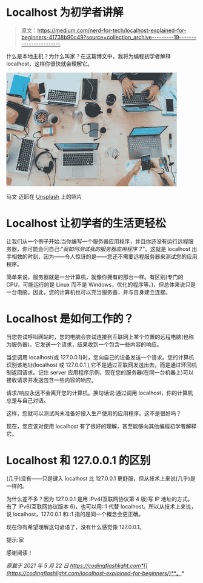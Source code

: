 # Localhost 为初学者讲解

> 原文：<https://medium.com/nerd-for-tech/localhost-explained-for-beginners-41738b90c49?source=collection_archive---------19----------------------->

什么是本地主机？为什么叫家？在这篇博文中，我将为编程初学者解释 localhost，这样你很快就会理解它。

![](img/4aee9c02f2c1df18f3e816cd881a0e1f.png)

马文·迈耶在 [Unsplash](https://unsplash.com/s/photos/network?utm_source=unsplash&utm_medium=referral&utm_content=creditCopyText) 上的照片

# Localhost 让初学者的生活更轻松

让我们从一个例子开始:当你编写一个服务器应用程序，并且你还没有运行远程服务器，你可能会问自己:“*我如何测试我的服务器应用程序？*”。这就是 localhost 出手相救的时刻，因为——令人惊讶的是——您还不需要远程服务器来测试您的应用程序。

简单来说，服务器就是一台计算机，就像你拥有的那台一样。有区别(专门的 CPU，可能运行的是 Linux 而不是 Windows，优化的程序等。)，但总体来说只是一台电脑。因此，您的计算机也可以充当服务器，并与自身建立连接。

# Localhost 是如何工作的？

当您尝试呼叫网站时，您的电脑会尝试连接到互联网上某个位置的远程电脑(也称为服务器)。它发送一个请求，结果收到一个包含一些内容的响应。

当您调用 localhost(或 127.0.0.1)时，您向自己的设备发送一个请求。您的计算机识别该地址(localhost 或 127.0.0.1 ),它不是通过互联网发送出去，而是通过环回机制返回请求。记住 server 应用程序示例，现在您的服务器(在同一台机器上)可以接收请求并发送包含一些内容的响应。

请求/响应永远不会离开您的计算机。换句话说:通过调用 localhost，你的计算机总是与自己对话。

这样，您就可以测试尚未准备好投入生产使用的应用程序。这不是很好吗？

现在，您应该对使用 localhost 有了很好的理解，甚至能够向其他编程初学者解释它。

# Localhost 和 127.0.0.1 的区别

(几乎)没有——只是键入 localhost 比 127.0.0.1 更舒服，但从技术上来说(几乎)是一样的。

为什么差不多？因为 127.0.0.1 是用 IPv4(互联网协议第 4 版)写 IP 地址的方式。有了 IPv6(互联网协议版本 6)，也可以用::1 代替 localhost。所以从技术上来说，说 localhost，127.0.0.1 和::1 指的是同一个概念会更正确。

现在你有希望理解这句谚语了，没有什么感觉像 127.0.0.1。

提示:家

感谢阅读！

*原载于 2021 年 5 月 22 日 https://codingflashlight.com*[](https://codingflashlight.com/localhost-explained-for-beginners/)**。**